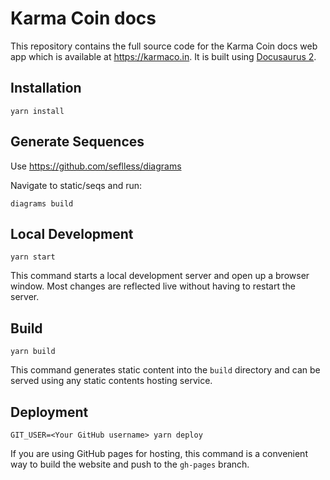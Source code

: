 # Karma Coin docs

This repository contains the full source code for the Karma Coin docs web app which is available at https://karmaco.in. It is built using [Docusaurus 2](https://v2.docusaurus.io/).

## Installation

```console
yarn install
```

## Generate Sequences
Use https://github.com/seflless/diagrams

Navigate to static/seqs and run:

```console
diagrams build
```

## Local Development

```console
yarn start
```

This command starts a local development server and open up a browser window. Most changes are reflected live without having to restart the server.

## Build

```console
yarn build
```

This command generates static content into the `build` directory and can be served using any static contents hosting service.

## Deployment

```console
GIT_USER=<Your GitHub username> yarn deploy
```

If you are using GitHub pages for hosting, this command is a convenient way to build the website and push to the `gh-pages` branch.
